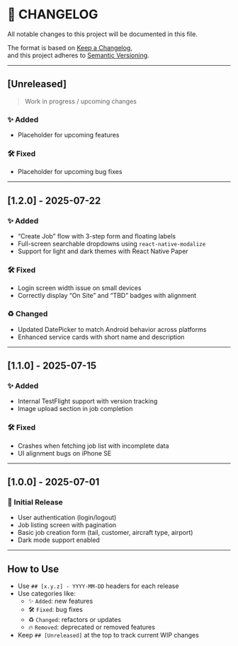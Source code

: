 # 📄 CHANGELOG

All notable changes to this project will be documented in this file.

The format is based on [Keep a Changelog](https://keepachangelog.com/en/1.0.0/),  
and this project adheres to [Semantic Versioning](https://semver.org/).

---

## [Unreleased]
> Work in progress / upcoming changes

### ✨ Added
- Placeholder for upcoming features

### 🛠️ Fixed
- Placeholder for upcoming bug fixes

---

## [1.2.0] - 2025-07-22
### ✨ Added
- “Create Job” flow with 3-step form and floating labels
- Full-screen searchable dropdowns using `react-native-modalize`
- Support for light and dark themes with React Native Paper

### 🛠️ Fixed
- Login screen width issue on small devices
- Correctly display “On Site” and “TBD” badges with alignment

### ♻️ Changed
- Updated DatePicker to match Android behavior across platforms
- Enhanced service cards with short name and description

---

## [1.1.0] - 2025-07-15
### ✨ Added
- Internal TestFlight support with version tracking
- Image upload section in job completion

### 🛠️ Fixed
- Crashes when fetching job list with incomplete data
- UI alignment bugs on iPhone SE

---

## [1.0.0] - 2025-07-01
### 🚀 Initial Release
- User authentication (login/logout)
- Job listing screen with pagination
- Basic job creation form (tail, customer, aircraft type, airport)
- Dark mode support enabled

---

## How to Use

- Use `## [x.y.z] - YYYY-MM-DD` headers for each release
- Use categories like:
  - ✨ `Added`: new features
  - 🛠️ `Fixed`: bug fixes
  - ♻️ `Changed`: refactors or updates
  - 🔥 `Removed`: deprecated or removed features
- Keep `## [Unreleased]` at the top to track current WIP changes